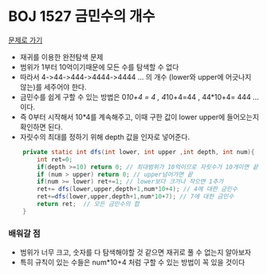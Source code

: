# BOJ 1527 금민수의 개수
[문제로 가기](https://www.acmicpc.net/problem/1527)

- 재귀를 이용한 완전탐색 문제
- 범위가 1부터 10억이기때문에 모든 수를 탐색할 수 없다
- 따라서 4->44->444->4444->4444 ... 의 개수 (lower와 upper에 어긋나지 않는)를 세주어야 한다.
- 금민수를 쉽게 구할 수 있는 방법은 0*10+4 = 4 , 4*10+4=44 , 44*10+4= 444 ... 이다.
- 즉 0부터 시작해서 10*4를 계속해주고, 이때 구한 값이 lower upper에 들어오는지 확인하면 된다. 
- 자릿수의 최대를 정하기 위해 depth 값을 인자로 넣어준다.

```java
    private static int dfs(int lower, int upper ,int depth, int num){
        int ret=0;
        if(depth >=10) return 0; // 최대범위가 10억이므로 자릿수가 10개이면 끝 
        if (num > upper) return 0; // upper넘어가면 끝 
        if(num >= lower) ret+=1; // lower보다 크거나 작으면 1추가 
        ret+= dfs(lower,upper,depth+1,num*10+4); // 4에 대한 금민수 
        ret+=dfs(lower,upper,depth+1,num*10+7); // 7에 대한 금민수
        return ret;  // 모든 금민수의 합 
    }
```

### 배워갈 점
- 범위가 너무 크고, 숫자를 다 탐색해야할 것 같으면 재귀로 풀 수 없는지 알아보자
- 특히 규칙이 있는 수들은 num*10+4 처럼 구할 수 있는 방법이 꼭 있을 것이다
